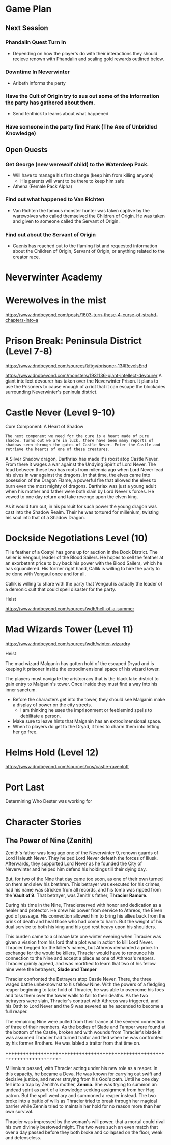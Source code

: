 # Game Plan

## Next Session

### Phandalin Quest Turn In

- Depending on how the player's do with their interactions they should recieve renown with Phandalin and scaling gold rewards outlined below.

### Downtime In Neverwinter

- Aribeth informs the party

### Have the Cult of Origin try to sus out some of the information the party has gathered about them.

- Send fenthick to learns about what happened

### Have someone in the party find Frank (The Axe of Unbridled Knowledge)

## Open Quests

### Get George (new werewolf child) to the Waterdeep Pack.

- Will have to manage his first change (keep him from killing anyone)
  - His parents will want to be there to keep him safe
- Athena (Female Pack Alpha)

### Find out what happened to Van Richten

- Van Richten the famous monster hunter was taken captive by the warewolves who called themselved the Children of Origin. He was taken and given to someone called the Servant of Origin.

### Find out about the Servant of Origin

- Caenis has reached out to the flaming fist and requested information about the Children of Origin, Servant of Origin, or anything related to the creator race.

# Neverwinter Academy

# Werewolves in the mist

https://www.dndbeyond.com/posts/1603-turn-these-4-curse-of-strahd-chapters-into-a

# Prison Break: Peninsula District (Level 7-8)

https://www.dndbeyond.com/sources/kftgv/prisoner-13#RevelsEnd

https://www.dndbeyond.com/monsters/1931136-giant-intellect-devourer
A giant intellect devourer has taken over the Neverwinter Prison. It plans to use the Prisoners to cause enough of a riot that it can escape the blockades surrounding Neverwinter's peninula district.

# Castle Never (Level 9-10)

Cure Component: A Heart of Shadow

```
The next component we need for the cure is a heart made of pure shadow. Turns out we are in luck, there have been many reports of shadows seen through the gates of Castle Never. Enter the Castle and retrieve the hearts of one of these creatures.
```

A Silver Shadow dragon, Darthriax has made it's roost atop Castle Never. From there it wages a war against the Undying Spirit of Lord Never. The feud between these two has roots from milennia ago when Lord Never lead his elves in war against the dragons. In that time, the elves came into posession of the Dragon Flame, a powerful fire that allowed the elves to burn even the most mighty of dragons. Darthriax was just a young adult when his mother and father were both slain by Lord Never's forces. He vowed to one day return and take revenge upon the elven king.

As it would turn out, in his pursuit for such power the young dragon was cast into the Shadow Realm. Their he was tortured for millenium, twisting his soul into that of a Shadow Dragon.

# Dockside Negotiations Level (10)

THe feather of a Coatyl has gone up for auction in the Dock District. The seller is Vengaul, leader of the Blood Sailers. He hopes to sell the feather at an exorbetant price to buy back his power with the Blood Sailers, which he has squandered. His former right hand, Callik is willing to hire the party to be done with Vengaul once and for all.

Callik is willing to share with the party that Vengaul is actually the leader of a demonic cult that could spell disaster for the party.

Heist

https://www.dndbeyond.com/sources/wdh/hell-of-a-summer

# Mad Wizards Tower (Level 11)

https://www.dndbeyond.com/sources/wdh/winter-wizardry

Heist

The mad wizard Malganin has gotten hold of the escaped Dryad and is keeping it prisoner inside the extrodimensional space of his wizard tower.

The players must navigate the aristocracy that is the black lake district to gain entry to Malganin's tower. Once inside they must find a way into his inner sanctum.

- Before the characters get into the tower, they should see Malganin make a display of power on the city streets.
  - I am thinking he uses the imprisonment or feeblemind spells to debilitate a person.
- Make sure to leave hints that Malganin has an extrodimensional space.
- When to players do get to the Dryad, it tries to charm them into letting her go free.

# Helms Hold (Level 12)

https://www.dndbeyond.com/sources/cos/castle-ravenloft

# Port Last

Determining Who Dester was working for

# Character Stories

## The Power of Nine (Zenith)

Zenith's father was long ago one of the Neverwinter 9, renown guards of Lord Haleuth Never. They helped Lord Never defeath the forces of Illusk. Afterwards, they supported Lord Never as he founded the City of Neverwinter and helped him defend his holdings till their dying day.

But, for two of the Nine that day came too soon, as one of their own turned on them and slew his brethren. This betrayer was executed for his crimes, had his name was stricken from all records, and his tomb was ripped from the **Vault of 9**. That betrayer, was Zenith's father, **Thracier Ramore**.

During his time in the Nine, Thracierserved with honor and dedication as a healer and protector. He drew his power from service to Athreos, the Elven god of passage. His connection allowed him to bring his allies back from the brink of death and heal those who had come to harm. But the weight of his dual service to both his king and his god rest heavy upon his shoulders.

This burden came to a climaxe late one winter evening when Thracier was given a vission from his lord that a plot was in action to kill Lord Never. Thracier begged for the killer's names, but Athreos demanded a price. In exchange for the would be killers, Thracier would have to renounce his connection to the Nine and accept a place as one of Athreos's reapers. Thracier grimly agreed, and was mortified to learn that two of his fellow nine were the betrayers, **Slade and Tamper**

Thracier confronted the Betrayers atop Castle Never. There, the three waged battle unbeknownst to his fellow Nine. With the powers of a fledgling reaper beginning to take hold of Thracier, he was able to overcome his foes and toss them over the tower walls to fall to their deaths. As the two betrayers were slain, Thracier's contract with Athreos was triggered, and his Oath to Lord Never and the 9 was severed as he ascended to become a full reaper.

The remaining Nine were pulled from their trance at the severed connection of three of their members. As the bodies of Slade and Tamper were found at the bottom of the Castle, broken and with wounds from Thracier's blade it was assumed Thracier had turned traitor and fled when he was confronted by his former Brothers. He was labled a traitor from that time on.

+++++++++++++++++++++++++++++++++++++++++++++++++++++++++++++++++++++++++

Millenium passed, with Thracier acting under his new role as a reaper. In this capacity, he became a Deva. He was known for carrying out swift and decisive justice, and never straying from his God's path. Until he one day fell into a trap by Zenith's mother, **Zennia**. She was trying to summon an undead spirit as part of a knowledge seeking assignment from her Hag patron. But the spell went ary and summoned a reaper instead. The two broke into a battle of wills as Thracier tried to break through her magical barrier while Zennia tried to maintain her hold for no reason more than her own survival.

Thracier was impressed by the woman's will power, that a mortal could rival his own divinely bestowed might. The two were such an even match that over a day passed before they both broke and collapsed on the floor, weak and defenseless.
